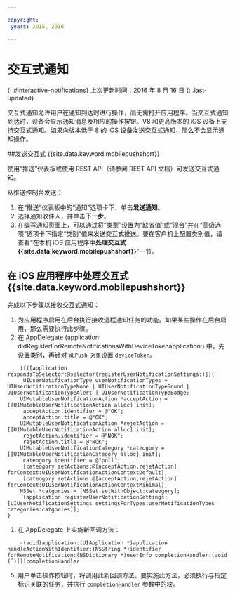 ```yaml
---

copyright:
 years: 2015, 2016

---
```


# 交互式通知
{: #interactive-notifications}
上次更新时间：2016 年 8 月 16 日
{: .last-updated}

交互式通知允许用户在通知到达时进行操作，而无需打开应用程序。当交互式通知到达时，设备会显示通知消息及相应的操作按钮。V8 和更高版本的 iOS 设备上支持交互式通知。如果向版本低于 8 的 iOS 设备发送交互式通知，那么不会显示通知操作。

##发送交互式 {{site.data.keyword.mobilepushshort}}


使用“推送”仪表板或使用 REST API（请参阅 REST API 文档）可发送交互式通知。

从推送控制台发送： 



1. 在“推送”仪表板中的“通知”选项卡下，单击**发送通知**。 
2. 选择通知收件人，并单击**下一步**。 
3. 在编写通知页面上，可以通过将“类型”设置为“缺省值”或“混合”并在“高级选项”选项卡下指定“类别”值来发送交互式推送。要在客户机上配置类别值，请查看“在本机 iOS 应用程序中**处理交互式 {{site.data.keyword.mobilepushshort}}**”一节。

## 在 iOS 应用程序中处理交互式 {{site.data.keyword.mobilepushshort}}

完成以下步骤以接收交互式通知：

1. 为应用程序启用在后台执行接收远程通知任务的功能。如果某些操作在后台启用，那么需要执行此步骤。
1. 在 AppDelegate (application: didRegisterForRemoteNotificationsWithDeviceTokenapplication:) 中，先设置类别，再针对 `WLPush 对象`设置 `deviceToken`。

```
	if([application respondsToSelector:@selector(registerUserNotificationSettings:)]){
	 UIUserNotificationType userNotificationTypes = UIUserNotificationTypeNone | UIUserNotificationTypeSound | UIUserNotificationTypeAlert | UIUserNotificationTypeBadge;
	UIMutableUserNotificationAction *acceptAction = [[UIMutableUserNotificationAction alloc] init];
	 acceptAction.identifier = @"OK";
	 acceptAction.title = @"OK";
	UIMutableUserNotificationAction *rejetAction = [[UIMutableUserNotificationAction alloc] init];
	 rejetAction.identifier = @"NOK";
	 rejetAction.title = @"NOK";
	UIMutableUserNotificationCategory *cateogory = [[UIMutableUserNotificationCategory alloc] init];
	 cateogory.identifier = @"poll";
	 [cateogory setActions:@[acceptAction,rejetAction] forContext:UIUserNotificationActionContextDefault];
	 [cateogory setActions:@[acceptAction,rejetAction] forContext:UIUserNotificationActionContextMinimal];
	NSSet *catgories = [NSSet setWithObject:cateogory];
	 [application registerUserNotificationSettings:[UIUserNotificationSettings settingsForTypes:userNotificationTypes categories:catgories]];
}
```

1. 在 AppDelegate 上实施新回调方法：

```
	-(void)application:(UIApplication *)application handleActionWithIdentifier:(NSString *)identifier forRemoteNotification:(NSDictionary *)userInfo completionHandler:(void (ˆ)())completionHandler
``` 

5. 用户单击操作按钮时，将调用此新回调方法。要实施此方法，必须执行与指定标识关联的任务，并执行 `completionHandler` 参数中的块。
